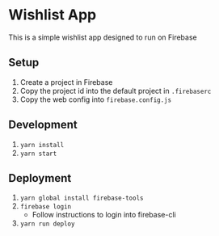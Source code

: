 # Wishlist App

This is a simple wishlist app designed to run on Firebase

## Setup

1. Create a project in Firebase
1. Copy the project id into the default project in `.firebaserc`
1. Copy the web config into `firebase.config.js`

## Development

1. `yarn install`
1. `yarn start`

## Deployment

1. `yarn global install firebase-tools`
1. `firebase login`
   - Follow instructions to login into firebase-cli
1. `yarn run deploy`
